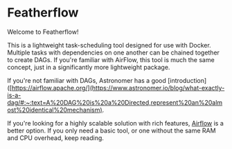 # Featherflow

Welcome to Featherflow! 

This is a lightweight task-scheduling tool designed for use with Docker. Multiple tasks with dependencies on one another can be chained together to create DAGs. If you're familiar with AirFlow, this tool is much the same concept, just in a significantly more lightweight package. 

If you're not familiar with DAGs, Astronomer has a good [introduction]([https://airflow.apache.org/](https://www.astronomer.io/blog/what-exactly-is-a-dag/#:~:text=A%20DAG%20is%20a%20Directed,represent%20an%20almost%20identical%20mechanism). 

If you're looking for a highly scalable solution with rich features, [Airflow](https://airflow.apache.org/) is a better option. If you only need a basic tool, or one without the same RAM and CPU overhead, keep reading. 
